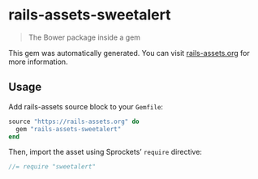# rails-assets-sweetalert

> The Bower package inside a gem

This gem was automatically generated. You can visit [rails-assets.org](https://rails-assets.org) for more information.

## Usage

Add rails-assets source block to your `Gemfile`:

```ruby
source "https://rails-assets.org" do
  gem "rails-assets-sweetalert"
end

```

Then, import the asset using Sprockets’ `require` directive:

```js
//= require "sweetalert"
```
